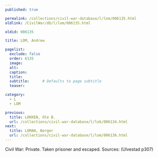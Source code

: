 ```yaml
---
published: true

permalink: /collections/civil-war-database/l/lom/006135.html
oldlink: /CivilWar/db/l/lom/006135.html

oldid: 006135

title: LOM, Andrew

pagelist:
  exclude: false
  order: 6135
  image: 
  alt:
  caption:
  title:
  subtitle:      # Defaults to page subtitle
  teaser:

category: 
  - L 
  - LOM

previous:
  title: LOKKEN, Ole B.
  url: /collections/civil-war-database/l/lok/006134.html  
next:
  title: LOMAN, Berger
  url: /collections/civil-war-database/l/lom/006136.html   
---
```

Civil War: Private. Taken prisoner and escaped. Sources: (Ulvestad p307)